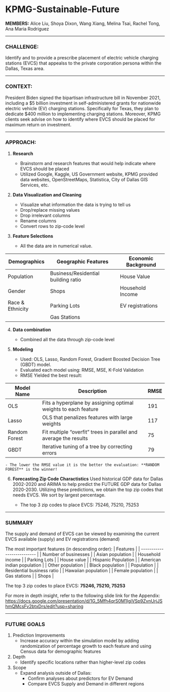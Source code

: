 # KPMG-Sustainable-Future

**MEMBERS:** Alice Liu, Shoya Dixon, Wang Xiang, Melina Tsai, Rachel Tong, Ana Maria Rodriguez

----

### **CHALLENGE:**

Identify and to provide a prescribe placement of electric vehicle charging stations (EVCS) that appealss to the private corporation persona within the Dallas, Texas area. 


----

### **CONTEXT:**

President Biden signed the bipartisan infrastructure bill in November 2021, including a $5 billion investment in self-administered grants for nationwide electric vehicle (EV) charging stations. Specifically for Texas, they plan to dedicate $400 million to implementing charging stations. Moreover, KPMG clients seek advise on how to identify where EVCS should be placed for maximum return on investment.


----
### **APPROACH:**

1. **Research**
    - Brainstorm and research features that would help indicate where EVCS should be placed
    - Utilized Google, Kaggle, US Government website, KPMG provided data websites, OpenStreetMaps, Statistica, City of Dallas GIS Services, etc. 



2. **Data Visualization and Cleaning**
    - Visualize what information the data is trying to tell us
    - Drop/replace missing values
    - Drop irrelevant columns
    - Rename columns
    - Convert rows to zip-code level




3. **Feature Selections**
    - All the data are in numerical value. 

| Demographics     | Geographic Features                 | Economic Background |
| ---------------- | ----------------------------------- | ------------------- |
| Population       | Business/Residential building ratio | House Value         |
| Gender           | Shops                               | Household Income    |
| Race & Ethnicity | Parking Lots                        | EV registrations    |
|                  | Gas Stations                        |                     |


4. **Data combination**
    - Combined all the data through zip-code level
  
  
  
5. **Modeling** 
    - Used: OLS, Lasso, Random Forest, Gradient Boosted Decision Tree (GBDT) model. 
    - Evaluated each model using: RMSE, MSE, K-Fold Validation
    - RMSE Yielded the best result:

| Model Name    | Description                                                      | RMSE |
| ------------- | ---------------------------------------------------------------- | ---- |
| OLS           | Fits a hyperplane by assigning optimal weights to each feature   | 191  |
| Lasso         | OLS that penalizes features with large weights                   | 117  |
| Random Forest | Fit multiple “overfit” trees in parallel and average the results | 75   |
| GBDT          | Iterative tuning of a tree by correcting errors                  | 79   |

    - The lower the RMSE value it is the better the evaluation: **RANDOM FOREST** is the winner!




6. **Forecasting Zip Code Charactistics**
Used historical GDP data for Dallas 2002-2020 and ARIMA to help predict the FUTURE GDP data for Dallas 2020-2030. Utilizing these predictions, we obtain the top zip codes that needs EVCS. We sort by largest percentage. 

    - The top 3 zip codes to place EVCS: 75246, 75210, 75253


----

### **SUMMARY**
The supply and demand of EVCS can be viewed by examining the current EVCS available (supply) and EV registrations (demand)

The most important features (in descending order):
| Features                   |
| -------------------------- |
| Number of businesses       |
| Asian population           |
| Household income           |
| Parking Lots               |
| House value                |
| Hispanic Population        |
| American indian population |
| Other population           |
| Black population           |
| Population                 |
| Residential business ratio |
| Hawaiian population        |
| Female population          |
| Gas stations               |
| Shops                      |

The top 3 zip codes to place EVCS: **75246, 75210, 75253**

For more in depth insight, refer to the following slide link for the Appendix: https://docs.google.com/presentation/d/1G_5Mfh4qrS0M1IgiVSp9ZvnUrjJShmQMcsFv2btxDrs/edit?usp=sharing



----
### **FUTURE GOALS**
1. Prediction Improvements
    - Increase accuracy within the simulation model by adding randomization of percentage growth to each feature and using Census data for demographic features
2. Depth
    - Identify specific locations rather than higher-level zip codes
3. Scope
    - Expand analysis outside of Dallas:
       - Confirm analyses about predictors for EV Demand
       - Compare EVCS Supply and Demand in different regions
